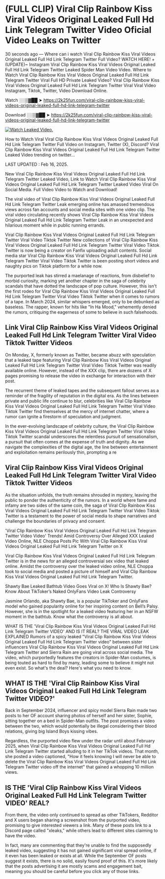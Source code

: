 # (FULL CLIP) Viral Clip Rainbow Kiss Viral Videos Original Leaked Full Hd Link Telegram Twitter Video Oficial Video Leaks on Twitter

30 seconds ago — Where can i watch Viral Clip Rainbow Kiss Viral Videos Original Leaked Full Hd Link Telegram Twitter Full Video? WATCH HERE! +(UPDATE)~ Instagram Viral Clip Rainbow Kiss Viral Videos Original Leaked Full Hd Link Telegram Twitter Leaked Spider Man Video Video. Where to Watch Viral Clip Rainbow Kiss Viral Videos Original Leaked Full Hd Link Telegram Twitter Viral Full HD Private Leaked Video? Viral Clip Rainbow Kiss Viral Videos Original Leaked Full Hd Link Telegram Twitter Viral Viral Video Instagram, Tiktok, Twitter, Video Download Online.

Watch ░░▒▓██ ➤ https://2k25fun.com/viral-clip-rainbow-kiss-viral-videos-original-leaked-full-hd-link-telegram-twitter

Download ░░▒▓██ ➤ https://2k25fun.com/viral-clip-rainbow-kiss-viral-videos-original-leaked-full-hd-link-telegram-twitter

[![Watch Leaked Video.](https://miro.medium.com/v2/resize:fit:828/format:webp/1*cilzJN44JGOrTw9NJCrNHA.gif "Watch Leaked Video")](https://2k25fun.com/viral-clip-rainbow-kiss-viral-videos-original-leaked-full-hd-link-telegram-twitter)

How to Watch Viral Viral Clip Rainbow Kiss Viral Videos Original Leaked Full Hd Link Telegram Twitter Full Video on Instagram, Twitter (X), Discord? Viral Clip Rainbow Kiss Viral Videos Original Leaked Full Hd Link Telegram Twitter Leaked Video trending on twitter...

LAST UPDATED : Feb 16, 2025.

New Viral Clip Rainbow Kiss Viral Videos Original Leaked Full Hd Link Telegram Twitter Leaked Video, Link to Watch Viral Clip Rainbow Kiss Viral Videos Original Leaked Full Hd Link Telegram Twitter Leaked Video Viral On Social Media. Full Video Video to Watch and Download!

The viral video of Viral Clip Rainbow Kiss Viral Videos Original Leaked Full Hd Link Telegram Twitter Leak emerging online has amassed tremendous views across fan accounts and social media sites with one video clip. The viral video circulating recently shows Viral Clip Rainbow Kiss Viral Videos Original Leaked Full Hd Link Telegram Twitter Leak in an unexpected and hilarious moment while in public running errands.

Viral Clip Rainbow Kiss Viral Videos Original Leaked Full Hd Link Telegram Twitter Viral Video Tiktok Twitter New collections of Viral Clip Rainbow Kiss Viral Videos Original Leaked Full Hd Link Telegram Twitter Viral Video Tiktok Twitter is now being a creator on Fanfix uploading adult contents. Social media star Viral Clip Rainbow Kiss Viral Videos Original Leaked Full Hd Link Telegram Twitter Viral Video Tiktok Twitter is been posting short videos and naughty pics on Tiktok platform for a while now.

The purported leak has stirred a maelanage of reactions, from disbelief to morbid curiosity, marking yet another chapter in the saga of celebrity scandals that have dotted the landscape of pop culture. However, this isn't the first rodeo for Viral Clip Rainbow Kiss Viral Videos Original Leaked Full Hd Link Telegram Twitter Viral Video Tiktok Twitter when it comes to rumors of a tape. In March 2024, similar whispers emerged, only to be debunked as baseless. The rapper, known for hits like "In Ha Mood," vehemently denied the rumors, critiquing the eagerness of some to believe in such falsehoods.

## Link Viral Clip Rainbow Kiss Viral Videos Original Leaked Full Hd Link Telegram Twitter Viral Video Tiktok Twitter Videos

On Monday, X, formerly known as Twitter, became abuzz with speculation that a leaked tape featuring Viral Clip Rainbow Kiss Viral Videos Original Leaked Full Hd Link Telegram Twitter Viral Video Tiktok Twitter was readily available online. However, instead of the XXX clip, there are dozens of X pages promising to release the video in exchange for interaction with their post.

The recurrent theme of leaked tapes and the subsequent fallout serves as a reminder of the fragility of reputation in the digital era. As the lines between private and public life continue to blur, celebrities like Viral Clip Rainbow Kiss Viral Videos Original Leaked Full Hd Link Telegram Twitter Viral Video Tiktok Twitter find themselves at the mercy of internet chatter, where a rumor can ignite a firestorm of speculation and judgment.

In the ever-evolving landscape of celebrity culture, the Viral Clip Rainbow Kiss Viral Videos Original Leaked Full Hd Link Telegram Twitter Viral Video Tiktok Twitter scandal underscores the relentless pursuit of sensationalism, a pursuit that often comes at the expense of truth and dignity. As we navigate the complexities of the digital age, the line between entertainment and exploitation remains perilously thin, prompting a re

##  Viral Clip Rainbow Kiss Viral Videos Original Leaked Full Hd Link Telegram Twitter Viral Video Tiktok Twitter Videos

As the situation unfolds, the truth remains shrouded in mystery, leaving the public to ponder the authenticity of the rumors. In a world where fame and infamy are two sides of the same coin, the saga of Viral Clip Rainbow Kiss Viral Videos Original Leaked Full Hd Link Telegram Twitter Viral Video Tiktok Twitter is a testament to the power of social media to shape narratives and challenge the boundaries of privacy and consent.

'Viral Clip Rainbow Kiss Viral Videos Original Leaked Full Hd Link Telegram Twitter Video Video' Trends! Amid Controversy Over Alleged XXX Leaked Video Online, NLE Choppa Posts Pic With Viral Clip Rainbow Kiss Viral Videos Original Leaked Full Hd Link Telegram Twitter on X

Viral Clip Rainbow Kiss Viral Videos Original Leaked Full Hd Link Telegram Twitter is in the news for an alleged controversial sex video that leaked online. Amidst the controversy over the leaked video online, NLE Choppa took to social media and posted a picture of himself and Viral Clip Rainbow Kiss Viral Videos Original Leaked Full Hd Link Telegram Twitter.

Shawty Bae Leaked Bathtub Video Goes Viral on X! Who Is Shawty Bae? Know About TikToker’s Naked OnlyFans Video Leak Controversy

Jasmine Orlando, aka Shawty Bae, is a popular TikToker and OnlyFans model who gained popularity online for her inspiring content on Bell’s Palsy. However, she is in the spotlight for a leaked video featuring her in an NSFW moment in the bathtub. Know what the controversy is all about.

WHAT IS THE 'Viral Clip Rainbow Kiss Viral Videos Original Leaked Full Hd Link Telegram Twitter VIDEO' AND IS IT REAL? THE VIRAL VIDEO LEAK EXPLAINED Rumors of a spicy leaked "Viral Clip Rainbow Kiss Viral Videos Original Leaked Full Hd Link Telegram Twitter video" between sister influencers Viral Clip Rainbow Kiss Viral Videos Original Leaked Full Hd Link Telegram Twitter and Sierra Rain are going viral across social media. The video, which purportedly features the creators in Spider-Man costumes, is being touted as hard to find by many, leading some to believe it might not even exist. So what's the deal? Here's what you need to know.

## WHAT IS THE 'Viral Clip Rainbow Kiss Viral Videos Original Leaked Full Hd Link Telegram Twitter VIDEO?'

Back in September 2024, influencer and spicy model Sierra Rain made two posts to her OF account sharing photos of herself and her sister, Sophie, sitting together on a bed in Spider-Man outfits. The post promises a video between the two, which would potentially be illegal considering their blood relations, giving big Island Boys kissing vibes.

Regardless, the purported video flew under the radar until about February 2025, when Viral Clip Rainbow Kiss Viral Videos Original Leaked Full Hd Link Telegram Twitter started alluding to it in her TikTok videos. That month, she posted a video captioned, "How it feels knowing I will never be able to delete the Viral Clip Rainbow Kiss Viral Videos Original Leaked Full Hd Link Telegram Twitter video off the internet" that gained a whopping 10 million views.

## IS THE 'Viral Clip Rainbow Kiss Viral Videos Original Leaked Full Hd Link Telegram Twitter VIDEO' REAL?

From there, the video only continued to spread as other TikTokers, Redditor and X users began sharing a screenshot from the purported video, promising to give interested viewers a link. Many of these posts link to a Discord page called "xleaks," while others lead to different sites claiming to have the video.

In fact, many are commenting that they're unable to find the supposedly leaked video, suggesting it has not gained significant viral spread online, if it even has been leaked or exists at all. While the September OF posts suggest it exists, there is no solid, easily found proof of this. It's more likely that the posts advertising it are mostly scams and engagement bait, meaning you should be careful before you click any of those links.